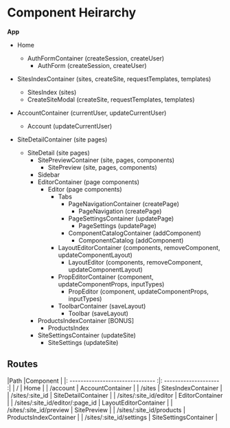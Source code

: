 # Component Heirarchy

**App**

- Home
  - AuthFormContainer (createSession, createUser)
    - AuthForm (createSession, createUser)

- SitesIndexContainer (sites, createSite, requestTemplates, templates)
  - SitesIndex (sites)
  - CreateSiteModal (createSite, requestTemplates, templates)

- AccountContainer (currentUser, updateCurrentUser)
  - Account (updateCurrentUser)

- SiteDetailContainer (site pages)
  - SiteDetail (site pages)
    - SitePreviewContainer (site, pages, components)
      - SitePreview (site, pages, components)
    - Sidebar
    - EditorContainer (page components)
      - Editor (page components)
        - Tabs
          - PageNavigationContainer (createPage)
            - PageNavigation (createPage)
          - PageSettingsContainer (updatePage)
            - PageSettings (updatePage)
          - ComponentCatalogContainer (addComponent)
            - ComponentCatalog (addComponent)
        - LayoutEditorContainer (components, removeComponent, updateComponentLayout)
          - LayoutEditor (components, removeComponent, updateComponentLayout)
        - PropEditorContainer (component, updateComponentProps, inputTypes)
          - PropEditor (component, updateComponentProps, inputTypes)
        - ToolbarContainer (saveLayout)
          - Toolbar (saveLayout)
    - ProductsIndexContainer [BONUS]
      - ProductsIndex
    - SiteSettingsContainer (updateSite)
      - SiteSettings (updateSite)


## Routes
|Path                               |Component               |
|: ------------------------------- :|: -------------------- :|
| /                                 | Home                   |
| /account                          | AccountContainer       |
| /sites                            | SitesIndexContainer    |
| /sites/:site_id                   | SiteDetailContainer    |
| /sites/:site_id/editor            | EditorContainer        |
| /sites/:site_id/editor/:page_id   | LayoutEditorContainer  |
| /sites/:site_id/preview           | SitePreview            |
| /sites/:site_id/products          | ProductsIndexContainer |
| /sites/:site_id/settings          | SiteSettingsContainer  |
